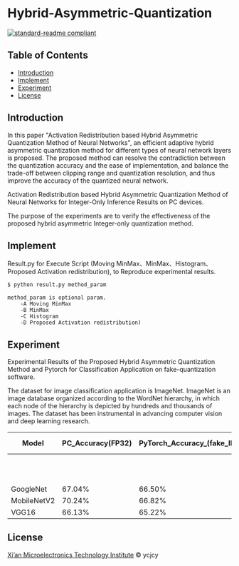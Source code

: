 # Hybrid-Asymmetric-Quantization

[![standard-readme compliant](https://img.shields.io/badge/readme%20style-standard-brightgreen.svg?style=flat-square)](https://github.com/RichardLitt/standard-readme)

## Table of Contents

- [Introduction](#Introduction)
- [Implement](#Implement)
- [Experiment](#Experiment)
- [License](#license)

## Introduction 


In this paper "Activation Redistribution based Hybrid Asymmetric Quantization Method of Neural Networks", an efficient adaptive hybrid asymmetric quantization method for different types of neural network layers is proposed. The proposed method can resolve the contradiction between the quantization accuracy and the ease of implementation, and balance the trade-off between clipping range and quantization resolution, and thus improve the accuracy of the quantized neural network. 

Activation Redistribution based Hybrid Asymmetric Quantization Method of Neural Networks for Integer-Only Inference Results on PC devices.

The purpose of the experiments are to verify the effectiveness of the proposed hybrid asymmetric Integer-only quantization method. 

## Implement

Result.py for Execute Script (Moving MinMax、MinMax、Histogram、Proposed Activation redistribution), to Reproduce experimental results.

```sh
$ python result.py method_param
```
    method_param is optional param.
        -A Moving MinMax 
        -B MinMax
        -C Histogram
        -D Proposed Activation redistribution)

## Experiment
Experimental Results of the Proposed Hybrid Asymmetric Quantization Method and Pytorch for Classification Application on fake-quantization software.

The dataset for image classification application is ImageNet. ImageNet is an image database organized according to the WordNet hierarchy, in which each node of the hierarchy is depicted by hundreds and thousands of images. The dataset has been instrumental in advancing computer vision and deep learning research.

| Model | PC_Accuracy(FP32) | PyTorch_Accuracy_(fake_INT8) |  | Proposed_Quantization_Accuracy(fake INT 8) |  |  |
| ------ | ------ | ------ | ------ | ------ | ------ | ------|
|  |  |  | Moving MinMax  | MinMax | Histogram | Proposed Activation Redistribution |
| GoogleNet | 67.04% | 66.50% | 66.82% | 66.82% | 66.77% | 66.85% |
| MobileNetV2 |	70.24% | 66.82% | 66.60% | 66.23% |	66.99% | 67.38% |
| VGG16 | 66.13% | 65.22% | 66.20%	| 65.12% | 65.31% |	66.26% |

## License

[Xi’an Microelectronics Technology Institute](LICENSE) © ycjcy

